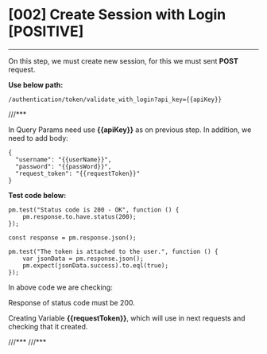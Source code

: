 # [002] Create Session with Login [POSITIVE]
___

On this step, we must create new session, for this we must sent __POST__ request.

__Use below path:__
```
/authentication/token/validate_with_login?api_key={{apiKey}}
```
///***
 
In Query Params need use __{{apiKey}}__ as on previous step. In addition, we need to add body:
```
{
  "username": "{{userName}}",
  "password": "{{passWord}}",
  "request_token": "{{requestToken}}"
}
```

__Test code below:__
```
pm.test("Status code is 200 - OK", function () {
    pm.response.to.have.status(200);
});

const response = pm.response.json();

pm.test("The token is attached to the user.", function () {
    var jsonData = pm.response.json();
    pm.expect(jsonData.success).to.eql(true);
});
```

In above code we are checking:

Response of status code must be 200.

Creating Variable __{{requestToken}}__, which will use in next requests and checking that it created.
 
 
///***
///***

